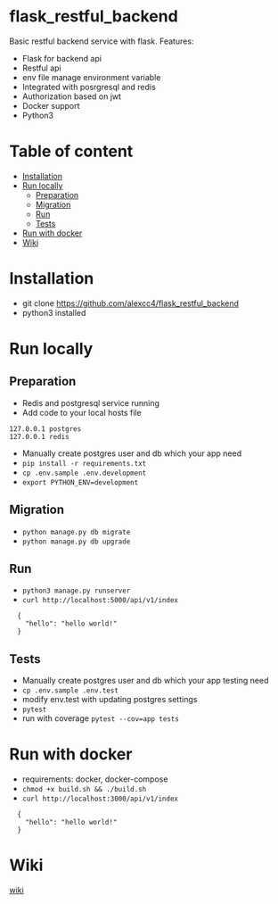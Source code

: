 # flask_restful_backend
Basic restful backend service with flask. Features:
  - Flask for backend api
  - Restful api
  - env file manage environment variable
  - Integrated with posrgresql and redis
  - Authorization based on jwt
  - Docker support
  - Python3

# Table of content
  - [Installation](#installation) 
  - [Run locally](#run-locally)
    - [Preparation](#preparation)
    - [Migration](#migration)
    - [Run](#run)
    - [Tests](#tests)
  - [Run with docker](#run-with-docker)
  - [Wiki](#wiki)

# Installation
  -  git clone https://github.com/alexcc4/flask_restful_backend
  -  python3 installed
  
# Run locally

## Preparation
  - Redis and postgresql service running
  - Add code  to your local hosts file
  ```
  127.0.0.1	postgres
  127.0.0.1	redis
  ```
  - Manually create postgres user and db which your app need
  - `pip install -r requirements.txt`
  - `cp .env.sample .env.development`
  - `export PYTHON_ENV=development`

## Migration
  - `python manage.py db migrate`
  - `python manage.py db upgrade`

## Run
  - `python3 manage.py runserver`
  - `curl http://localhost:5000/api/v1/index`
  ```
    {
      "hello": "hello world!"
    }
  ```
  
## Tests
  - Manually create postgres user and db which your app testing need
  - `cp .env.sample .env.test`
  - modify env.test with updating postgres settings
  - `pytest` 
  - run with coverage `pytest --cov=app tests`


# Run with docker
  - requirements: docker, docker-compose
  - `chmod +x build.sh && ./build.sh`
  - `curl http://localhost:3000/api/v1/index`
  ```
    {
      "hello": "hello world!"
    }
  ```
    
# Wiki
 [wiki](https://github.com/alexcc4/flask_restful_backend/wiki/General-API-Rule)